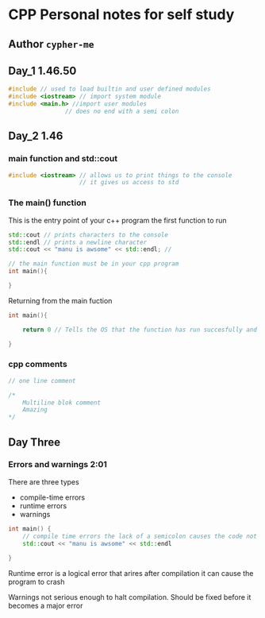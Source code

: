 # CPP Personal notes for self study

## Author `cypher-me`

## Day_1 1.46.50

```cpp
#include // used to load builtin and user defined modules
#include <iostream> // import system module
#include <main.h> //import user modules
                // does no end with a semi colon 
```

## Day_2 1.46

### main function and std::cout

```cpp
#include <iostream> // allows us to print things to the console
                    // it gives us access to std
```

### The main() function

This is the entry point of your c++ program
the first function to run

```cpp
std::cout // prints characters to the console
std::endl // prints a newline character
std::cout << "manu is awsome" << std::endl; //

// the main function must be in your cpp program
int main(){

}
```

Returning from the main fuction

```cpp
int main(){

    return 0 // Tells the OS that the function has run succesfully and has no errors

}
```

### cpp comments

```cpp
// one line comment

/*
    Multiline blok comment
    Amazing
*/
```

## Day Three

### Errors and warnings 2:01

There are three types

- compile-time errors
- runtime errors
- warnings

```cpp
int main() {
    // compile time errors the lack of a semicolon causes the code not to be compiled
    std::cout << "manu is awsome" << std::endl
    
}

```

Runtime error is a logical error that arires after compilation
it can cause the program to crash

Warnings not serious enough to halt compilation. Should be fixed before it becomes a major error

